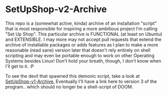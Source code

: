 # SetUpShop-v2-Archive

This repo is a (somewhat active, kinda) archive of an installation "script" that is most responsible for inspiring a more ambitious project I'm calling "Set Up Shop".  This particular archive is FUNCTIONAL (at least on Ubuntu) and EXTENSIBLE.  I may more may not accept pull requests that extend the archive of installable packages or adds features as I plan to make a more reasonable (read sane) version later that doesn't rely entirely on shell scripting and may even be portable enough to work on other Operating Systems besides Linux!  Don't hold your breath, though, I don't know when I'll get to it. :P

To see the devil that spawned this demonic script, take a look at [SetUpShop-v1-Archive.](1)  Eventually I'll have a link here to version 3 of the program.. which should no longer be a shell-script of DOOM.

[1]: https://github.com/CorneliaXaos/SetUpShop-v1-Archive
